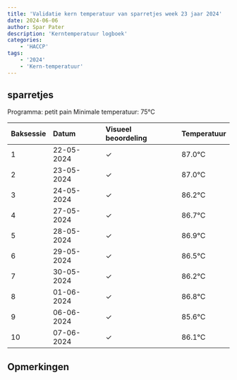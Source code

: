 ```yaml
---
title: 'Validatie kern temperatuur van sparretjes week 23 jaar 2024'
date: 2024-06-06
author: Spar Pater
description: 'Kerntemperatuur logboek'
categories:
    - 'HACCP'
tags:
    - '2024'
    - 'Kern-temperatuur'
---
```


## sparretjes

Programma: petit pain
Minimale temperatuur: 75°C

| Baksessie | Datum | Visueel beoordeling | Temperatuur |
|:---|:---|:---|:---|
| 1 | 22-05-2024 | &check; | 87.0°C |
| 2 | 23-05-2024 | &check; | 87.0°C |
| 3 | 24-05-2024 | &check; | 86.2°C |
| 4 | 27-05-2024 | &check; | 86.7°C |
| 5 | 28-05-2024 | &check; | 86.9°C |
| 6 | 29-05-2024 | &check; | 86.5°C |
| 7 | 30-05-2024 | &check; | 86.2°C |
| 8 | 01-06-2024 | &check; | 86.8°C |
| 9 | 06-06-2024 | &check; | 85.6°C |
| 10 | 07-06-2024 | &check; | 86.1°C |

## Opmerkingen


